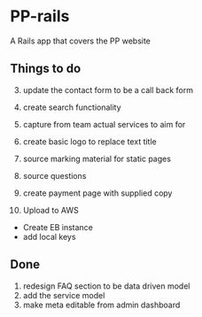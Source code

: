 # PP-rails
A Rails app that covers the PP website

## Things to do


3. update the contact form to be a call back form
4. create search functionality

6. capture from team actual services to aim for
7. create basic logo to replace text title
8. source marking material for static pages
9. source questions
10. create payment page with supplied copy
11. Upload to AWS
  - Create EB instance
  - add local keys

## Done

1. redesign FAQ section to be data driven model
2. add the service model
5. make meta editable from admin dashboard